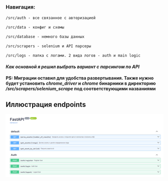 ### Навигация:
```
/src/auth - все связанное с авторизацией
```
```
/src/data - конфиг и схемы
```
```
/src/database - немного базы данных
```
```
/src/scrapers - selenium и API парсеры
```
```
/src/logs - папка с логами. 2 вида логов - auth и main logic
```

#### *_Как основной я решил выбрать вариант с парсингом по API_*
#### PS: Миграции оставил для удобства развертывания. Также нужно будет установить _*chrome_driver*_ и *_chrome_* бинарники в директорию *_/src/scrapers/selenium_scrape_* под соответствующими названиями

## Иллюстрация endpoints
<picture>
  <source media="(prefers-color-scheme: dark)" srcset="./rest_images/api_screenshot.png">
  <img alt="1" src="./rest_images/api_screenshot.png">
</picture>